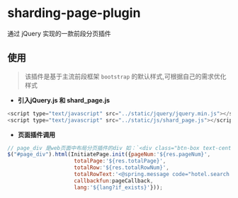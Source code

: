 # sharding-page-plugin
通过 jQuery 实现的一款前段分页插件

## 使用
> 该插件是基于主流前段框架 `bootstrap` 的默认样式,可根据自己的需求优化样式

- **引入jQuery.js 和 shard_page.js**
```js
<script type="text/javascript" src="../static/jquery/jquery.min.js"></script>
<script type="text/javascript" src="../static/js/shard_page.js"></script>
```

- **页面插件调用**
```js
// page_div 是web页面中布局分页插件的div 如：`<div class="btn-box text-center" id="page_div"></div>`
$("#page_div").html(InitiatePage.init({pageNum:'${res.pageNum}',
                     totalPage:'${res.totalPage}',
                     totalRow:'${res.totalRowNum}',
                     totalRowText:'<@spring.message code="hotel.search.totalrows"/>',
                     callbackfun:pageCallback,
                     lang:'${lang?if_exists}'}));
```
